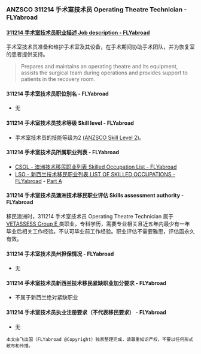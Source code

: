 ### ANZSCO 311214 手术室技术员 Operating Theatre Technician - FLYabroad ###

#### [311214 手术室技术员职业描述 Job description - FLYabroad](http://www.flyabroadvisa.com/anzsco/3112.html#311214)

手术室技术员准备和维护手术室及其设备，在手术期间协助手术团队，并为恢复室的患者提供支持。

> Prepares and maintains an operating theatre and its equipment, assists the surgical team during operations and provides support to patients in the recovery room.

#### 311214 手术室技术员职位别名 - FLYabroad
 
- 无

#### 311214 手术室技术员技术等级 Skill level - FLYabroad

- 手术室技术员的技能等级为2 [(ANZSCO Skill Level 2)](http://www.flyabroadvisa.com/anzsco/)。

#### 311214 手术室技术员所属职业列表 - FLYabroad

- [CSOL - 澳洲技术移民职业列表 Skilled Occupation List - FLYabroad](http://www.flyabroadvisa.com/sol/)
- [LSO - 新西兰技术移民职业列表 LIST OF SKILLED OCCUPATIONS - FLYabroad](http://nz.flyabroadvisa.com/lso/) - [Part A](parta)

#### 311214 手术室技术员澳洲技术移民职业评估 Skills assessment authority - FLYabroad

移民澳洲时，311214 手术室技术员 Operating Theatre Technician 属于 [VETASSESS Group E ](http://www.flyabroadvisa.com/ass/vetassess.html)类职业，专科学历，需要专业相关且近五年内最少有一年毕业后相关工作经验。不认可毕业前工作经验。职业评估不需要雅思，评估函永久有效。

#### 311214 手术室技术员州担保情况 - FLYabroad

- 无

#### 311214 手术室技术员新西兰技术移民紧缺职业加分要求 - FLYabroad

- 不属于新西兰绝对紧缺职业

#### 311214 手术室技术员执业注册要求（不代表移民要求） - FLYabroad

- 无

`本文由飞出国（FLYabroad @Copyright）独家整理完成，请尊重知识产权，不要以任何形式散布和传播。`